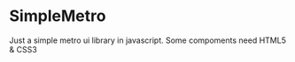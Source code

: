 SimpleMetro
===========

Just a simple metro ui library in javascript.
Some compoments need HTML5 & CSS3
